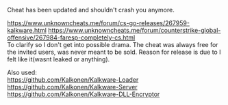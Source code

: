Cheat has been updated and shouldn't crash you anymore.

https://www.unknowncheats.me/forum/cs-go-releases/267959-kalkware.html
https://www.unknowncheats.me/forum/counterstrike-global-offensive/267984-faresp-completely-cs.html
<br>
To clarify so I don't get into possible drama. The cheat was always free for the invited users, was never meant to be sold. Reason for release is due to I felt like it(wasnt leaked or anything).

Also used:
<br>
https://github.com/Kalkonen/Kalkware-Loader
<br>
https://github.com/Kalkonen/Kalkware-Server
<br>
https://github.com/Kalkonen/Kalkware-DLL-Encryptor
